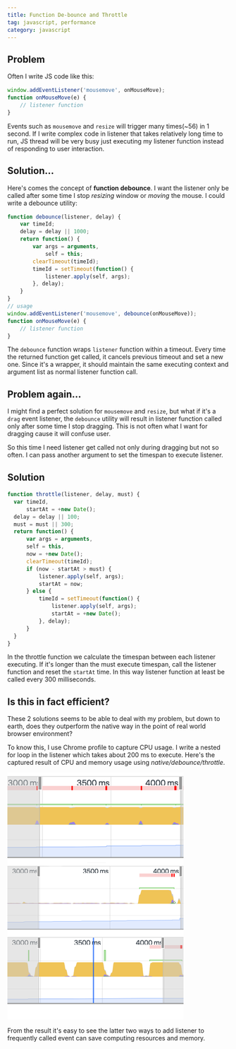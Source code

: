 ```yaml
---
title: Function De-bounce and Throttle  
tag: javascript, performance
category: javascript
---
```


## Problem

Often I write JS code like this:

```javascript
window.addEventListener('mousemove', onMouseMove);
function onMouseMove(e) {
    // listener function
}
```

Events such as `mousemove` and `resize` will trigger many times(~56) in 1 second. If I write complex code in listener that takes relatively long time to run, JS thread will be very busy just executing my listener function instead of responding to user interaction.


## Solution...

Here's comes the concept of **function debounce**. I want the listener only be called after some time I stop *resizing* window or *moving* the mouse. I could write a debounce utility:

```javascript
function debounce(listener, delay) {
    var timeId;
    delay = delay || 1000;
    return function() {
        var args = arguments,
            self = this;
        clearTimeout(timeId);
        timeId = setTimeout(function() {
            listener.apply(self, args);
        }, delay);
    }
}
// usage
window.addEventListener('mousemove', debounce(onMouseMove));
function onMouseMove(e) {
    // listener function
}
```

The `debounce` function wraps `listener` function within a timeout. Every time the returned function get called, it cancels previous timeout and set a new one. Since it's a wrapper, it should maintain the same executing context and argument list as normal listener function call.

## Problem again...

I might find a perfect solution for `mousemove` and `resize`, but what if it's a `drag` event listener, the `debounce` utility will result in listener function called only after some time I stop dragging. This is not often what I want for dragging cause it will confuse user.

So this time I need listener get called not only during dragging but not so often. I can pass another argument to set the timespan to execute listener.


## Solution

```javascript
function throttle(listener, delay, must) {
  var timeId,
      startAt = +new Date();
  delay = delay || 100;
  must = must || 300;
  return function() {
      var args = arguments,
      self = this,
      now = +new Date();
      clearTimeout(timeId);
      if (now - startAt > must) {
          listener.apply(self, args);
          startAt = now;
      } else {
          timeId = setTimeout(function() {
              listener.apply(self, args);
              startAt = +new Date();
          }, delay);
      }
  }
}
```
In the throttle function we calculate the timespan between each listener executing. If it's longer than the must execute timespan, call the listener function and reset the `startAt` time. In this way listener function at least be called every 300 milliseconds.

## Is this in fact efficient?

These 2 solutions seems to be able to deal with my problem, but down to earth, does they outperform the native way in the point of real world browser environment?

To know this, I use Chrome profile to capture CPU usage. I write a nested for loop in the listener which takes about 200 ms to execute. Here's the captured result of CPU and memory usage using *native/debounce/throttle*.

![js-function-throttle-profile](/images/js-function-throttle-profile.png)

From the result it's easy to see the latter two ways to add listener to frequently called event can save computing resources and memory.






